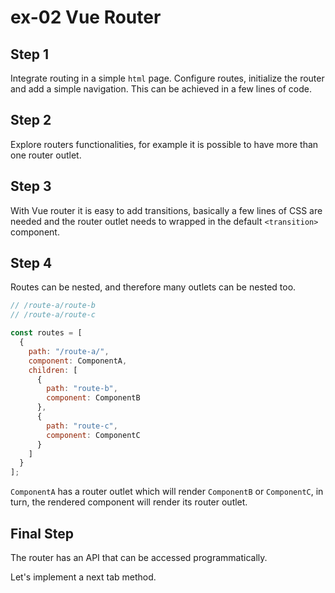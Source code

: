 # ex-02 Vue Router

## Step 1

Integrate routing in a simple `html` page. Configure routes, initialize the router and add a simple navigation. This can be achieved in a few lines of code.

## Step 2

Explore routers functionalities, for example it is possible to have more than one router outlet.

## Step 3

With Vue router it is easy to add transitions, basically a few lines of CSS are needed and the router outlet needs to wrapped in the default `<transition>` component.

## Step 4

Routes can be nested, and therefore many outlets can be nested too.

```js
// /route-a/route-b
// /route-a/route-c

const routes = [
  {
    path: "/route-a/",
    component: ComponentA,
    children: [
      {
        path: "route-b",
        component: ComponentB
      },
      {
        path: "route-c",
        component: ComponentC
      }
    ]
  }
];
```

`ComponentA` has a router outlet which will render `ComponentB` or `ComponentC`, in turn, the rendered component will render its router outlet.

## Final Step

The router has an API that can be accessed programmatically.

Let's implement a next tab method.
